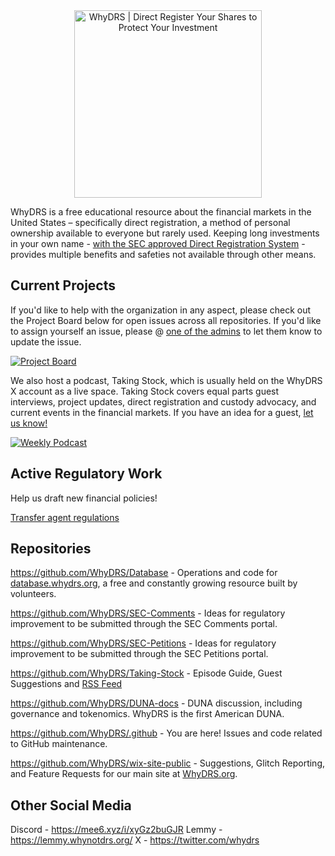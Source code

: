 <div align="center">
<a href="https://www.whydrs.org"><img alt="WhyDRS | Direct Register Your Shares to Protect Your Investment" src="https://dao.whydrs.org/imgs/brand/jpg/url-rounded.jpg" width="300" /></a>
<br/></div>

WhyDRS is a free educational resource about the financial markets in the United States – specifically direct registration, a method of personal ownership available to everyone but rarely used. Keeping long investments in your own name - [with the SEC approved Direct Registration System](https://www.sec.gov/resources-for-investors/investor-alerts-bulletins/investorpubsholdsechtm) - provides multiple benefits and safeties not available through other means.

## Current Projects

If you'd like to help with the organization in any aspect, please check out the Project Board below for open issues across all repositories. If you'd like to assign yourself an issue, please @ [one of the admins](https://github.com/orgs/WhyDRS/people) to let them know to update the issue.

[![Project Board](https://img.shields.io/badge/Project-Boards-blue)](https://github.com/orgs/WhyDRS/projects/3)

We also host a podcast, Taking Stock, which is usually held on the WhyDRS X account as a live space. Taking Stock covers equal parts guest interviews, project updates, direct registration and custody advocacy, and current events in the financial markets. If you have an idea for a guest, [let us know!](https://github.com/WhyDRS/Taking-Stock/issues)

[![Weekly Podcast](https://img.shields.io/badge/Weekly-Podcast-purple)](https://linktr.ee/takingstockpodcast)

## Active Regulatory Work

Help us draft new financial policies!

[Transfer agent regulations](https://github.com/WhyDRS/SEC-Comments/blob/main/TAR-S7-27-15.md)

## Repositories

https://github.com/WhyDRS/Database - Operations and code for [database.whydrs.org](https://database.whydrs.org/), a free and constantly growing resource built by volunteers.

https://github.com/WhyDRS/SEC-Comments - Ideas for regulatory improvement to be submitted through the SEC Comments portal.

https://github.com/WhyDRS/SEC-Petitions - Ideas for regulatory improvement to be submitted through the SEC Petitions portal.

https://github.com/WhyDRS/Taking-Stock - Episode Guide, Guest Suggestions and [RSS Feed](https://github.com/Taking-Stock/RSSfeed/blob/main/Taking-Stock-RSS-Feed.xml)

https://github.com/WhyDRS/DUNA-docs - DUNA discussion, including governance and tokenomics. WhyDRS is the first American DUNA. 

https://github.com/WhyDRS/.github - You are here! Issues and code related to GitHub maintenance.

https://github.com/WhyDRS/wix-site-public - Suggestions, Glitch Reporting, and Feature Requests for our main site at [WhyDRS.org](https://www.whydrs.org/).

## Other Social Media

Discord - https://mee6.xyz/i/xyGz2buGJR
Lemmy - https://lemmy.whynotdrs.org/
X - https://twitter.com/whydrs
